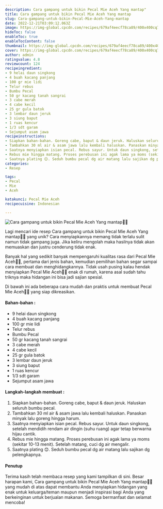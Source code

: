 ```yaml
---
description: Cara gampang untuk bikin Pecal Mie Aceh Yang mantap"
title: Cara gampang untuk bikin Pecal Mie Aceh Yang mantap
slug: Cara-gampang-untuk-bikin-Pecal-Mie-Aceh-Yang-mantap
date: 2022-12-21T03:09:12.063Z
image: https://img-global.cpcdn.com/recipes/679af4eecf78ca89/400x400cq70/photo.jpg
hideToc: false
enableToc: true
enableTocContent: false
thumbnail: https://img-global.cpcdn.com/recipes/679af4eecf78ca89/400x400cq70/photo.jpg
cover: https://img-global.cpcdn.com/recipes/679af4eecf78ca89/400x400cq70/photo.jpg
author: admin
ratingvalue: 4.8
reviewcount: 124
recipeingredient:
- 9 helai daun singkong
- 4 buah kacang panjang
- 100 gr mie lidi
- Telur rebus
- Bumbu Pecal
- 50 gr kacang tanah sangrai
- 3 cabe merah
- 4 cabe kecil
- 25 gr gula batok
- 3 lembar daun jeruk
- 3 siung baput
- 1 ruas kencur
- 1/3 sdt garam
- Sejumput asam jawa
recipeinstructions:
- Siapkan bahan-bahan. Goreng cabe, baput & daun jeruk. Haluskan seluruh bumbu pecal.
- Tambahkan 30 ml air & asam jawa lalu kembali haluskan. Panaskan minyak lalu goreng hingga harum.
- Saatnya menyiapkan isian pecal. Rebus sayur. Untuk daun singkong, setelah mendidih rendam air dingin (suhu ruang) agar tetap berwarna hijau cantik.
- Rebus mie hingga matang. Proses perebusan ini agak lama ya moms (sekitar 10-13 menit). Setelah matang, cuci dg air mengalir.
- Saatnya plating 😊. Seduh bumbu pecal dg air matang lalu sajikan dg pelengkapnya.
categories:
- Resep

tags:
- Pecal
- Mie
- Aceh

katakunci: Pecal Mie Aceh
recipecuisine: Indonesian

---
```


![Cara gampang untuk bikin Pecal Mie Aceh Yang mantap👩‍🍳](https://img-global.cpcdn.com/recipes/679af4eecf78ca89/400x400cq70/photo.jpg)

Lagi mencari ide resep Cara gampang untuk bikin Pecal Mie Aceh Yang mantap👩‍🍳 yang unik? Cara menyiapkannya memang tidak terlalu sulit namun tidak gampang juga. Jika keliru mengolah maka hasilnya tidak akan memuaskan dan justru cenderung tidak enak.

Banyak hal yang sedikit banyak mempengaruhi kualitas rasa dari Pecal Mie Aceh👩‍🍳, pertama dari jenis bahan, kemudian pemilihan bahan segar sampai cara membuat dan menghidangkannya. Tidak usah pusing kalau hendak menyiapkan Pecal Mie Aceh👩‍🍳 enak di rumah, karena asal sudah tahu triknya maka hidangan ini bisa jadi sajian spesial.

Di bawah ini ada beberapa cara mudah dan praktis untuk membuat Pecal Mie Aceh👩‍🍳 yang siap dikreasikan.

<!--inarticleads1-->

#### Bahan-bahan :

- 9 helai daun singkong
- 4 buah kacang panjang
- 100 gr mie lidi
- Telur rebus
- Bumbu Pecal
- 50 gr kacang tanah sangrai
- 3 cabe merah
- 4 cabe kecil
- 25 gr gula batok
- 3 lembar daun jeruk
- 3 siung baput
- 1 ruas kencur
- 1/3 sdt garam
- Sejumput asam jawa

<!--inarticleads2-->

#### Langkah-langkah membuat :

1. Siapkan bahan-bahan. Goreng cabe, baput & daun jeruk. Haluskan seluruh bumbu pecal.
1. Tambahkan 30 ml air & asam jawa lalu kembali haluskan. Panaskan minyak lalu goreng hingga harum.
1. Saatnya menyiapkan isian pecal. Rebus sayur. Untuk daun singkong, setelah mendidih rendam air dingin (suhu ruang) agar tetap berwarna hijau cantik.
1. Rebus mie hingga matang. Proses perebusan ini agak lama ya moms (sekitar 10-13 menit). Setelah matang, cuci dg air mengalir.
1. Saatnya plating 😊. Seduh bumbu pecal dg air matang lalu sajikan dg pelengkapnya.

#### Penutup

Terima kasih telah membaca resep yang kami tampilkan di sini. Besar harapan kami, Cara gampang untuk bikin Pecal Mie Aceh Yang mantap👩‍🍳 yang mudah di atas dapat membantu Anda menyiapkan hidangan yang enak untuk keluarga/teman maupun menjadi inspirasi bagi Anda yang berkeinginan untuk berjualan makanan. Semoga bermanfaat dan selamat mencoba!